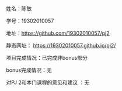 姓名：陈敏

学号：19302010057

地址：https://github.com/19302010057/pj2

静态网址： https://19302010057.github.io/pj2/

项目完成情况：已完成非bonus部分

bonus完成情况：无

对PJ 2和本门课程的意见和建议 ：无
